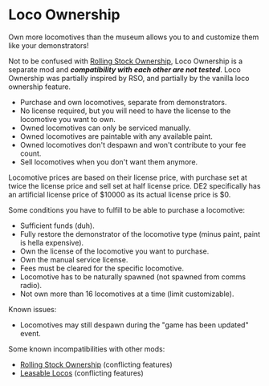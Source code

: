 # Loco Ownership

Own more locomotives than the museum allows you to and customize them like your demonstrators!

Not to be confused with [Rolling Stock Ownership](https://github.com/fauxnik/dv-rolling-stock-ownership), Loco Ownership is a separate mod and ***compatibility with each other are not tested***. Loco Ownership was partially inspired by RSO, and partially by the vanilla loco ownership feature.

- Purchase and own locomotives, separate from demonstrators.
- No license required, but you will need to have the license to the locomotive you want to own.
- Owned locomotives can only be serviced manually.
- Owned locomotives are paintable with any available paint.
- Owned locomotives don't despawn and won't contribute to your fee count.
- Sell locomotives when you don't want them anymore.

Locomotive prices are based on their license price, with purchase set at twice the license price and sell set at half license price. DE2 specifically has an artificial license price of $10000 as its actual license price is $0.

Some conditions you have to fulfill to be able to purchase a locomotive:
- Sufficient funds (duh).
- Fully restore the demonstrator of the locomotive type (minus paint, paint is hella expensive).
- Own the license of the locomotive you want to purchase.
- Own the manual service license.
- Fees must be cleared for the specific locomotive.
- Locomotive has to be naturally spawned (not spawned from comms radio).
- Not own more than 16 locomotives at a time (limit customizable).

Known issues:
- Locomotives may still despawn during the "game has been updated" event. 

Some known incompatibilities with other mods:
- [Rolling Stock Ownership](https://github.com/fauxnik/dv-rolling-stock-ownership) (conflicting features)
- [Leasable Locos](https://github.com/wwwDayDream/LeasableLocos) (conflicting features)
